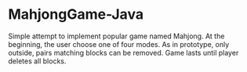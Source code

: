 # MahjongGame-Java

Simple attempt to implement popular game named Mahjong.
At the beginning, the user choose one of four modes. As in prototype, only outside, pairs matching blocks can be removed. 
Game lasts until player deletes all blocks.

